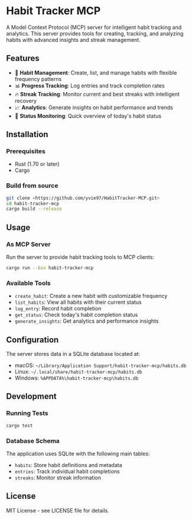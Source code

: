 # Habit Tracker MCP

A Model Context Protocol (MCP) server for intelligent habit tracking and analytics. This server provides tools for creating, tracking, and analyzing habits with advanced insights and streak management.

## Features

- 📝 **Habit Management**: Create, list, and manage habits with flexible frequency patterns
- 📊 **Progress Tracking**: Log entries and track completion rates
- 🔥 **Streak Tracking**: Monitor current and best streaks with intelligent recovery
- 📈 **Analytics**: Generate insights on habit performance and trends
- 🎯 **Status Monitoring**: Quick overview of today's habit status

## Installation

### Prerequisites

- Rust (1.70 or later)
- Cargo

### Build from source

```bash
git clone <https://github.com/yvie97/HabitTracker-MCP.git>
cd habit-tracker-mcp
cargo build --release
```

## Usage

### As MCP Server

Run the server to provide habit tracking tools to MCP clients:

```bash
cargo run --bin habit-tracker-mcp
```

### Available Tools

- `create_habit`: Create a new habit with customizable frequency
- `list_habits`: View all habits with their current status
- `log_entry`: Record habit completion
- `get_status`: Check today's habit completion status
- `generate_insights`: Get analytics and performance insights

## Configuration

The server stores data in a SQLite database located at:
- macOS: `~/Library/Application Support/habit-tracker-mcp/habits.db`
- Linux: `~/.local/share/habit-tracker-mcp/habits.db`
- Windows: `%APPDATA%\habit-tracker-mcp\habits.db`

## Development

### Running Tests

```bash
cargo test
```

### Database Schema

The application uses SQLite with the following main tables:
- `habits`: Store habit definitions and metadata
- `entries`: Track individual habit completions
- `streaks`: Monitor streak information

## License

MIT License - see LICENSE file for details.